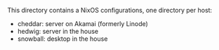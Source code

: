 This directory contains a NixOS configurations, one directory per host:

* cheddar: server on Akamai (formerly Linode)
* hedwig: server in the house
* snowball: desktop in the house
